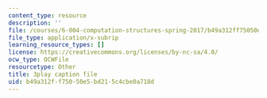 ```yaml
---
content_type: resource
description: ''
file: /courses/6-004-computation-structures-spring-2017/b49a312ff75050e5bd215c4cbe0a718d_f866lUTRXE4.vtt
file_type: application/x-subrip
learning_resource_types: []
license: https://creativecommons.org/licenses/by-nc-sa/4.0/
ocw_type: OCWFile
resourcetype: Other
title: 3play caption file
uid: b49a312f-f750-50e5-bd21-5c4cbe0a718d
---
```

